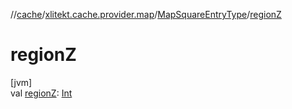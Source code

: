 //[cache](../../../index.md)/[xlitekt.cache.provider.map](../index.md)/[MapSquareEntryType](index.md)/[regionZ](region-z.md)

# regionZ

[jvm]\
val [regionZ](region-z.md): [Int](https://kotlinlang.org/api/latest/jvm/stdlib/kotlin/-int/index.html)
